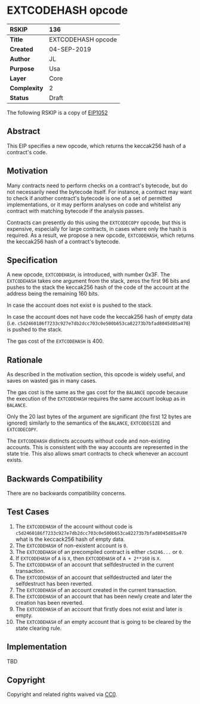 # EXTCODEHASH opcode

| RSKIP          | 136                                  |
| :------------- | :---------------------------------- |
| **Title**      | EXTCODEHASH opcode 				   |
| **Created**    | 04-SEP-2019                         |
| **Author**     | JL                   		       |
| **Purpose**    | Usa		                           |
| **Layer**      | Core                                |
| **Complexity** | 2                                   |
| **Status**     | Draft                               |


The following RSKIP is a copy of [EIP1052](https://eips.ethereum.org/EIPS/eip-1052)

## Abstract
This EIP specifies a new opcode, which returns the keccak256 hash of a contract's code.

## Motivation
Many contracts need to perform checks on a contract's bytecode, but do not necessarily need the bytecode itself. For instance, a contract may want to check if another contract's bytecode is one of a set of permitted implementations, or it may perform analyses on code and whitelist any contract with matching bytecode if the analysis passes.

Contracts can presently do this using the `EXTCODECOPY` opcode, but this is expensive, especially for large contracts, in cases where only the hash is required. As a result, we propose a new opcode, `EXTCODEHASH`, which returns the keccak256 hash of a contract's bytecode.

## Specification

A new opcode, `EXTCODEHASH`, is introduced, with number 0x3F. The `EXTCODEHASH` 
takes one argument from the stack, zeros the first 96 bits 
and pushes to the stack the keccak256 hash of the code of the account 
at the address being the remaining 160 bits. 

In case the account does not exist `0` is pushed to the stack.

In case the account does not have code the keccak256 hash of empty data
(i.e. `c5d2460186f7233c927e7db2dcc703c0e500b653ca82273b7bfad8045d85a470`)
is pushed to the stack.

The gas cost of the `EXTCODEHASH` is 400.


## Rationale

As described in the motivation section, this opcode is widely useful, and saves 
on wasted gas in many cases.

The gas cost is the same as the gas cost for the `BALANCE` opcode because the 
execution of the `EXTCODEHASH` requires the same account lookup as in `BALANCE`.

Only the 20 last bytes of the argument are significant (the first 12 bytes are 
ignored) similarly to the semantics of the `BALANCE`, `EXTCODESIZE` and 
`EXTCODECOPY`.

The `EXTCODEHASH` distincts accounts without code and non-existing accounts.
This is consistent with the way accounts are represented in the state trie.
This also allows smart contracts to check whenever an account exists.


## Backwards Compatibility

There are no backwards compatibility concerns.


## Test Cases

1. The `EXTCODEHASH` of the account without code is `c5d2460186f7233c927e7db2dcc703c0e500b653ca82273b7bfad8045d85a470`
   what is the keccack256 hash of empty data.
2. The `EXTCODEHASH` of non-existent account is `0`.
3. The `EXTCODEHASH` of an precompiled contract is either `c5d246...` or `0`.
4. If `EXTCODEHASH` of `A` is `X`, then `EXTCODEHASH` of `A + 2**160` is `X`.
5. The `EXTCODEHASH` of an account that selfdestructed in the current transaction.
6. The `EXTCODEHASH` of an account that selfdestructed and later the selfdestruct has been reverted.
7. The `EXTCODEHASH` of an account created in the current transaction.
8. The `EXTCODEHASH` of an account that has been newly create and later the creation has been reverted.
9. The `EXTCODEHASH` of an account that firstly does not exist and later is empty.
10. The `EXTCODEHASH` of an empty account that is going to be cleared by the state clearing rule.


## Implementation
TBD

## Copyright
Copyright and related rights waived via [CC0](https://creativecommons.org/publicdomain/zero/1.0/).
